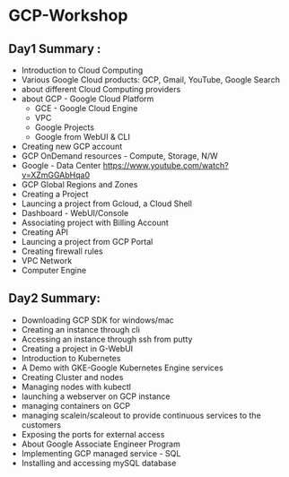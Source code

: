 # GCP-Workshop
## Day1 Summary :
- Introduction to Cloud Computing
- Various Google Cloud products: GCP, Gmail, YouTube, Google Search
- about different Cloud Computing providers
- about GCP - Google Cloud Platform
  - GCE - Google Cloud Engine
  - VPC
  - Google Projects
  - Google from WebUI & CLI
- Creating new GCP account
- GCP OnDemand resources - Compute, Storage, N/W
- Google - Data Center https://www.youtube.com/watch?v=XZmGGAbHqa0
- GCP Global Regions and Zones
- Creating a Project
- Launcing a project from Gcloud, a Cloud Shell
- Dashboard - WebUI/Console
- Associating project with Billing Account
- Creating API
- Launcing a project from GCP Portal
- Creating firewall rules
- VPC Network
- Computer Engine

## Day2 Summary:
- Downloading GCP SDK for windows/mac
- Creating an instance through cli
- Accessing an instance through ssh from putty
- Creating a project in G-WebUI
- Introduction to Kubernetes
- A Demo with GKE-Google Kubernetes Engine services
- Creating Cluster and nodes
- Managing nodes with kubectl
- launching a webserver on GCP instance
- managing containers on GCP
- managing scalein/scaleout to provide continuous services to the customers
- Exposing the ports for external access
- About Google Associate Engineer Program
- Implementing GCP managed service - SQL
- Installing and accessing mySQL database
